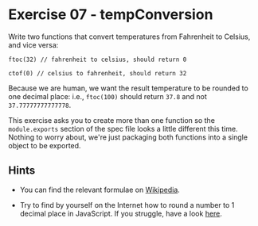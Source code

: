# Exercise 07 - tempConversion

Write two functions that convert temperatures from Fahrenheit to Celsius, and
vice versa:

```
ftoc(32) // fahrenheit to celsius, should return 0

ctof(0) // celsius to fahrenheit, should return 32
```

Because we are human, we want the result temperature to be rounded to one
decimal place: i.e., `ftoc(100)` should return `37.8` and not
`37.77777777777778`.

This exercise asks you to create more than one function so the `module.exports`
section of the spec file looks a little different this time. Nothing to worry
about, we're just packaging both functions into a single object to be exported.

## Hints

- You can find the relevant formulae on
  [Wikipedia](https://en.wikipedia.org/wiki/Conversion_of_units_of_temperature).

- Try to find by yourself on the Internet how to round a number to 1 decimal
  place in JavaScript. If you struggle, have a look
  [here](https://stackoverflow.com/q/7342957/5433628).
